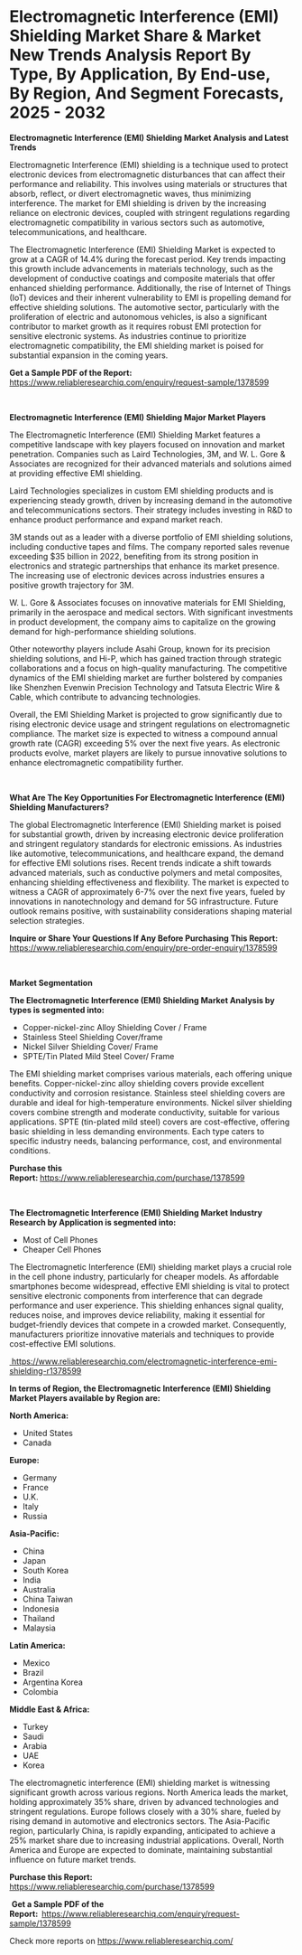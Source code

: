 <p><h1>Electromagnetic Interference (EMI) Shielding Market Share & Market New Trends Analysis Report By Type, By Application, By End-use, By Region, And Segment Forecasts, 2025 - 2032</h1></p><p><strong>Electromagnetic Interference (EMI) Shielding Market Analysis and Latest Trends</strong></p>
<p><p>Electromagnetic Interference (EMI) shielding is a technique used to protect electronic devices from electromagnetic disturbances that can affect their performance and reliability. This involves using materials or structures that absorb, reflect, or divert electromagnetic waves, thus minimizing interference. The market for EMI shielding is driven by the increasing reliance on electronic devices, coupled with stringent regulations regarding electromagnetic compatibility in various sectors such as automotive, telecommunications, and healthcare.</p><p>The Electromagnetic Interference (EMI) Shielding Market is expected to grow at a CAGR of 14.4% during the forecast period. Key trends impacting this growth include advancements in materials technology, such as the development of conductive coatings and composite materials that offer enhanced shielding performance. Additionally, the rise of Internet of Things (IoT) devices and their inherent vulnerability to EMI is propelling demand for effective shielding solutions. The automotive sector, particularly with the proliferation of electric and autonomous vehicles, is also a significant contributor to market growth as it requires robust EMI protection for sensitive electronic systems. As industries continue to prioritize electromagnetic compatibility, the EMI shielding market is poised for substantial expansion in the coming years.</p></p>
<p><strong>Get a Sample PDF of the Report:&nbsp;</strong> <a href="https://www.reliableresearchiq.com/enquiry/request-sample/1378599?utm_campaign=3452&utm_medium=2&utm_source=Github&utm_content=ia&utm_term=02042025&utm_id=electromagnetic-interference-emi-shielding">https://www.reliableresearchiq.com/enquiry/request-sample/1378599</a></p>
<p>&nbsp;</p>
<p><strong>Electromagnetic Interference (EMI) Shielding Major Market Players</strong></p>
<p><p>The Electromagnetic Interference (EMI) Shielding Market features a competitive landscape with key players focused on innovation and market penetration. Companies such as Laird Technologies, 3M, and W. L. Gore & Associates are recognized for their advanced materials and solutions aimed at providing effective EMI shielding.</p><p>Laird Technologies specializes in custom EMI shielding products and is experiencing steady growth, driven by increasing demand in the automotive and telecommunications sectors. Their strategy includes investing in R&D to enhance product performance and expand market reach.</p><p>3M stands out as a leader with a diverse portfolio of EMI shielding solutions, including conductive tapes and films. The company reported sales revenue exceeding $35 billion in 2022, benefiting from its strong position in electronics and strategic partnerships that enhance its market presence. The increasing use of electronic devices across industries ensures a positive growth trajectory for 3M.</p><p>W. L. Gore & Associates focuses on innovative materials for EMI Shielding, primarily in the aerospace and medical sectors. With significant investments in product development, the company aims to capitalize on the growing demand for high-performance shielding solutions. </p><p>Other noteworthy players include Asahi Group, known for its precision shielding solutions, and Hi-P, which has gained traction through strategic collaborations and a focus on high-quality manufacturing. The competitive dynamics of the EMI shielding market are further bolstered by companies like Shenzhen Evenwin Precision Technology and Tatsuta Electric Wire & Cable, which contribute to advancing technologies.</p><p>Overall, the EMI Shielding Market is projected to grow significantly due to rising electronic device usage and stringent regulations on electromagnetic compliance. The market size is expected to witness a compound annual growth rate (CAGR) exceeding 5% over the next five years. As electronic products evolve, market players are likely to pursue innovative solutions to enhance electromagnetic compatibility further.</p></p>
<p>&nbsp;</p>
<p><strong>What Are The Key Opportunities For Electromagnetic Interference (EMI) Shielding Manufacturers?</strong></p>
<p><p>The global Electromagnetic Interference (EMI) Shielding market is poised for substantial growth, driven by increasing electronic device proliferation and stringent regulatory standards for electronic emissions. As industries like automotive, telecommunications, and healthcare expand, the demand for effective EMI solutions rises. Recent trends indicate a shift towards advanced materials, such as conductive polymers and metal composites, enhancing shielding effectiveness and flexibility. The market is expected to witness a CAGR of approximately 6-7% over the next five years, fueled by innovations in nanotechnology and demand for 5G infrastructure. Future outlook remains positive, with sustainability considerations shaping material selection strategies.</p></p>
<p><strong>Inquire or Share Your Questions If Any Before Purchasing This Report:</strong> <a href="https://www.reliableresearchiq.com/enquiry/pre-order-enquiry/1378599?utm_campaign=3452&utm_medium=2&utm_source=Github&utm_content=ia&utm_term=02042025&utm_id=electromagnetic-interference-emi-shielding">https://www.reliableresearchiq.com/enquiry/pre-order-enquiry/1378599</a></p>
<p>&nbsp;</p>
<p><strong>Market Segmentation</strong></p>
<p><strong>The Electromagnetic Interference (EMI) Shielding Market Analysis by types is segmented into:</strong></p>
<p><ul><li>Copper-nickel-zinc Alloy Shielding Cover / Frame</li><li>Stainless Steel Shielding Cover/frame</li><li>Nickel Silver Shielding Cover/ Frame</li><li>SPTE/Tin Plated Mild Steel Cover/ Frame</li></ul></p>
<p><p>The EMI shielding market comprises various materials, each offering unique benefits. Copper-nickel-zinc alloy shielding covers provide excellent conductivity and corrosion resistance. Stainless steel shielding covers are durable and ideal for high-temperature environments. Nickel silver shielding covers combine strength and moderate conductivity, suitable for various applications. SPTE (tin-plated mild steel) covers are cost-effective, offering basic shielding in less demanding environments. Each type caters to specific industry needs, balancing performance, cost, and environmental conditions.</p></p>
<p><strong>Purchase this Report:&nbsp;</strong><a href="https://www.reliableresearchiq.com/purchase/1378599?utm_campaign=3452&utm_medium=2&utm_source=Github&utm_content=ia&utm_term=02042025&utm_id=electromagnetic-interference-emi-shielding">https://www.reliableresearchiq.com/purchase/1378599</a></p>
<p>&nbsp;</p>
<p><strong>The Electromagnetic Interference (EMI) Shielding Market Industry Research by Application is segmented into:</strong></p>
<p><ul><li>Most of Cell Phones</li><li>Cheaper Cell Phones</li></ul></p>
<p><p>The Electromagnetic Interference (EMI) shielding market plays a crucial role in the cell phone industry, particularly for cheaper models. As affordable smartphones become widespread, effective EMI shielding is vital to protect sensitive electronic components from interference that can degrade performance and user experience. This shielding enhances signal quality, reduces noise, and improves device reliability, making it essential for budget-friendly devices that compete in a crowded market. Consequently, manufacturers prioritize innovative materials and techniques to provide cost-effective EMI solutions.</p></p>
<p><a href="https://www.reliableresearchiq.com/electromagnetic-interference-emi-shielding-r1378599?utm_campaign=3452&utm_medium=2&utm_source=Github&utm_content=ia&utm_term=02042025&utm_id=electromagnetic-interference-emi-shielding">&nbsp;https://www.reliableresearchiq.com/electromagnetic-interference-emi-shielding-r1378599</a></p>
<p><strong>In terms of Region, the Electromagnetic Interference (EMI) Shielding Market Players available by Region are:</strong></p>
<p>
    <p> <strong> North America: </strong>
        <ul>
            <li>United States</li>
            <li>Canada</li>
        </ul>
        </p> 
    <p> <strong> Europe: </strong>
        <ul>
            <li>Germany</li>
            <li>France</li>
            <li>U.K.</li>
            <li>Italy</li>
            <li>Russia</li>
        </ul>
        </p> 
    <p> <strong> Asia-Pacific: </strong>
        <ul>
            <li>China</li>
            <li>Japan</li>
            <li>South Korea</li>
            <li>India</li>
            <li>Australia</li>
            <li>China Taiwan</li>
            <li>Indonesia</li>
            <li>Thailand</li>
            <li>Malaysia</li>
        </ul>
        </p> 
    <p> <strong> Latin America: </strong>
        <ul>
            <li>Mexico</li>
            <li>Brazil</li>
            <li>Argentina Korea</li>
            <li>Colombia</li>
        </ul>
        </p> 
    <p> <strong> Middle East & Africa: </strong>
        <ul>
            <li>Turkey</li>
            <li>Saudi</li>
            <li>Arabia</li>
            <li>UAE</li>
            <li>Korea</li>
        </ul>
    </p>
    </p>
<p><p>The electromagnetic interference (EMI) shielding market is witnessing significant growth across various regions. North America leads the market, holding approximately 35% share, driven by advanced technologies and stringent regulations. Europe follows closely with a 30% share, fueled by rising demand in automotive and electronics sectors. The Asia-Pacific region, particularly China, is rapidly expanding, anticipated to achieve a 25% market share due to increasing industrial applications. Overall, North America and Europe are expected to dominate, maintaining substantial influence on future market trends.</p></p>
<p><strong>Purchase this Report: </strong><a href="https://www.reliableresearchiq.com/purchase/1378599?utm_campaign=3452&utm_medium=2&utm_source=Github&utm_content=ia&utm_term=02042025&utm_id=electromagnetic-interference-emi-shielding">https://www.reliableresearchiq.com/purchase/1378599</a></p>
<p>&nbsp;<strong>Get a Sample PDF of the Report:&nbsp;&nbsp;</strong><a href="https://www.reliableresearchiq.com/enquiry/request-sample/1378599?utm_campaign=3452&utm_medium=2&utm_source=Github&utm_content=ia&utm_term=02042025&utm_id=electromagnetic-interference-emi-shielding">https://www.reliableresearchiq.com/enquiry/request-sample/1378599</a></p>
<p><strong></strong></p>
<p>Check more reports on <a href="https://www.reliableresearchiq.com/?utm_campaign=3452&utm_medium=2&utm_source=Github&utm_content=ia&utm_term=02042025&utm_id=electromagnetic-interference-emi-shielding">https://www.reliableresearchiq.com/</a></p>